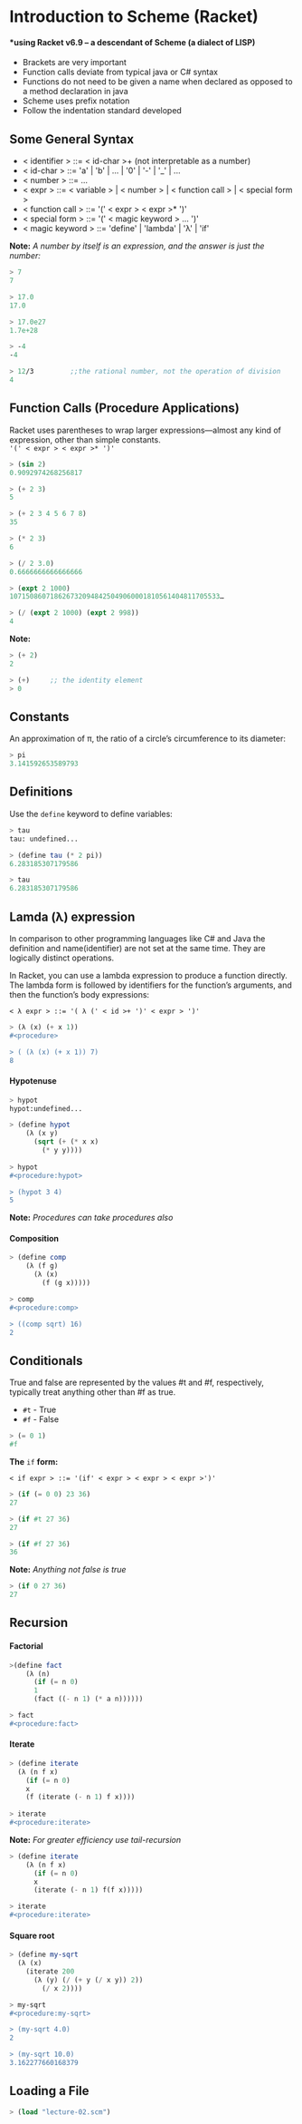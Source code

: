 # Introduction to Scheme (Racket) #

#### *using Racket v6.9 – a descendant of Scheme (a dialect of LISP) ####

-   Brackets are very important
-   Function calls deviate from typical java or C# syntax
-   Functions do not need to be given a name when declared as opposed to
    a method declaration in java
-   Scheme uses prefix notation
-   Follow the indentation standard developed

## Some General Syntax ##
- < identifier > ::= < id-char >+    (not interpretable as a number)
- < id-char > ::= 'a' | 'b' | ... | '0' | '-' | '_' | ...
- < number > ::= ...
- < expr > ::= < variable > | < number > | < function call > | < special form >
- < function call > ::= '(' < expr > < expr >* ')'
- < special form > ::= '(' < magic keyword > ... ')'
- < magic keyword > ::= 'define' | 'lambda' | 'λ' | 'if'

**Note:** _A number by itself is an expression, and the answer is just the number:_ 

```Scheme 
> 7
7

> 17.0
17.0

> 17.0e27
1.7e+28

> -4
-4

> 12/3         ;;the rational number, not the operation of division
4
```

## Function Calls (Procedure Applications) ##

Racket uses parentheses to wrap larger expressions—almost any kind of
expression, other than simple constants.\
	`'(' < expr > < expr >* ')'`

```Scheme
> (sin 2)
0.9092974268256817

> (+ 2 3)
5

> (+ 2 3 4 5 6 7 8)
35

> (* 2 3)
6

> (/ 2 3.0)
0.6666666666666666

> (expt 2 1000)
1071508607186267320948425049060001810561404811705533…

> (/ (expt 2 1000) (expt 2 998))
4

```

**Note:**

```Scheme
> (+ 2)    
2

> (+)     ;; the identity element
> 0
```

## Constants ##

An approximation of π, the ratio of a circle’s circumference to its
diameter:
```Scheme
> pi
3.141592653589793
```

## Definitions ##

Use the `define` keyword to define variables:

```Scheme
> tau
tau: undefined...

> (define tau (* 2 pi))
6.283185307179586

> tau
6.283185307179586
```

## Lamda (λ) expression ##

In comparison to other programming languages like C# and Java the
definition and name(identifier) are not set at the same time. They are
logically distinct operations.

In Racket, you can use a lambda expression
to produce a function directly.
The lambda form is followed by identifiers for the function’s arguments, and then the
function’s body expressions:

`< λ expr > ::= '( λ (' < id >+ ')' < expr > ')'`

```Scheme
> (λ (x) (+ x 1))
#<procedure>

> ( (λ (x) (+ x 1)) 7)
8
```

#### Hypotenuse ####

```Scheme
> hypot
hypot:undefined...

> (define hypot
    (λ (x y)
      (sqrt (+ (* x x)
        (* y y))))
        
> hypot
#<procedure:hypot>

> (hypot 3 4)
5
```
**Note:** _Procedures can take procedures also_

#### Composition ####

```Scheme
> (define comp
    (λ (f g)
      (λ (x)
        (f (g x)))))

> comp
#<procedure:comp>

> ((comp sqrt) 16)
2
```

## Conditionals ##
True and false are represented by
the values \#t and \#f, respectively, typically treat anything other than #f as true.

- `#t` - True
- `#f` - False

```Scheme
> (= 0 1)
#f
```

**The** `if` **form:**

`< if expr > ::= '(if' < expr > < expr > < expr >')'`


```Scheme
> (if (= 0 0) 23 36)
27

> (if #t 27 36)
27

> (if #f 27 36)
36
```

**Note:** _Anything not false is true_

```Scheme
> (if 0 27 36)
27
```

## Recursion ##

#### Factorial ####

```Scheme
>(define fact
    (λ (n)
      (if (= n 0)
      1
      (fact ((- n 1) (* a n))))))

> fact
#<procedure:fact>
```

#### Iterate ####

```Scheme
> (define iterate
  (λ (n f x)
    (if (= n 0)
    x
    (f (iterate (- n 1) f x))))
    
> iterate
#<procedure:iterate>
```

**Note:** _For greater efficiency use tail-recursion_ 

```Scheme 
> (define iterate
    (λ (n f x)
      (if (= n 0)
      x
      (iterate (- n 1) f(f x)))))

> iterate
#<procedure:iterate>
```

#### Square root ####

```Scheme
> (define my-sqrt
  (λ (x)
    (iterate 200
      (λ (y) (/ (+ y (/ x y)) 2))
        (/ x 2))))

> my-sqrt
#<procedure:my-sqrt>

> (my-sqrt 4.0)
2

> (my-sqrt 10.0)
3.162277660168379
```
## Loading a File ##
```Scheme
> (load "lecture-02.scm")
```

